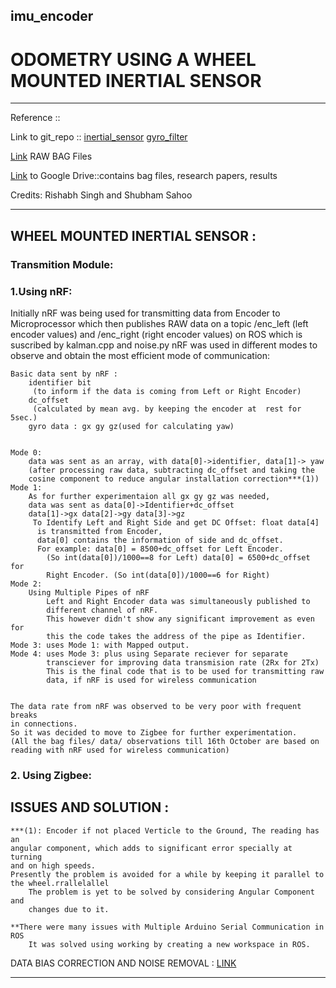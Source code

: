 ## imu_encoder
# ODOMETRY USING A WHEEL MOUNTED INERTIAL SENSOR 

_________________________________________________________________
Reference ::

Link to git_repo ::
 [inertial_sensor](https://github.com/reyanshsolis/imu_encoder.git)
 [gyro_filter](https://github.com/reyanshsolis/gyro_filter.git)

[Link](https://drive.google.com/drive/folders/1lIECSTog7db8Fpb0fIVhElLElcQSb51u) RAW BAG Files 

[Link](https://drive.google.com/open?id=1SxP2YKimKd4hqK0ZQKdy-GLh4WCUiB7t) to Google Drive::contains bag files, research papers, results

Credits: Rishabh Singh and Shubham Sahoo
__________________________________________________________________


## WHEEL MOUNTED INERTIAL SENSOR :

### Transmition Module: 
   ### 1.Using nRF: 
   Initially nRF was being used for transmitting data from Encoder 
   to Microprocessor which then publishes RAW data on a topic /enc_left (left 
   encoder values) and /enc_right (right encoder values) on ROS which is 
   suscribed by kalman.cpp and noise.py 
   nRF was used in different modes to observe and obtain the most efficient 
   mode of communication:
	
	Basic data sent by nRF : 
		identifier bit
		 (to inform if the data is coming from Left or Right Encoder)
		dc_offset
		 (calculated by mean avg. by keeping the encoder at  rest for 5sec.)
		gyro data : gx gy gz(used for calculating yaw)
 
	
	Mode 0: 
		data was sent as an array, with data[0]->identifier, data[1]-> yaw
		(after processing raw data, subtracting dc_offset and taking the 
		cosine component to reduce angular installation correction***(1))
	Mode 1:
		As for further experimentaion all gx gy gz was needed,
		data was sent as data[0]->Identifier+dc_offset
		data[1]->gx data[2]->gy data[3]->gz
		 To Identify Left and Right Side and get DC Offset: float data[4]
		  is transmitted from Encoder, 
		  data[0] contains the information of side and dc_offset.
		  For example: data[0] = 8500+dc_offset for Left Encoder. 
		 	(So int(data[0])/1000==8 for Left) data[0] = 6500+dc_offset for 
		 	Right Encoder. (So int(data[0])/1000==6 for Right)
	Mode 2:
		Using Multiple Pipes of nRF
			Left and Right Encoder data was simultaneously published to 
			different channel of nRF.
			This however didn't show any significant improvement as even for
			this the code takes the address of the pipe as Identifier.
	Mode 3: uses Mode 1: with Mapped output. 
	Mode 4: uses Mode 3: plus using Separate reciever for separate
			transciever for	improving data transmision rate (2Rx for 2Tx)
			This is the final code that is to be used for transmitting raw 
			data, if nRF is used for wireless communication


	The data rate from nRF was observed to be very poor with frequent breaks 
	in connections.
	So it was decided to move to Zigbee for further experimentation.
	(All the bag files/ data/ observations till 16th October are based on 
	reading with nRF used for wireless communication)	
	
   ### 2. Using Zigbee: <Yet to be tested>

## ISSUES AND SOLUTION : 
	
	***(1): Encoder if not placed Verticle to the Ground, The reading has an 
	angular component, which adds to significant error specially at turning 
	and on high speeds.
	Presently the problem is avoided for a while by keeping it parallel to 
	the wheel.rrallelallel
		The problem is yet to be solved by considering Angular Component and 
		changes due to it.

	**There were many issues with Multiple Arduino Serial Communication in ROS
    	It was solved using working by creating a new workspace in ROS.


DATA BIAS CORRECTION AND NOISE REMOVAL : [LINK](https://github.com/reyanshsolis/gyro_filter.git)
_________________________________________________________________

